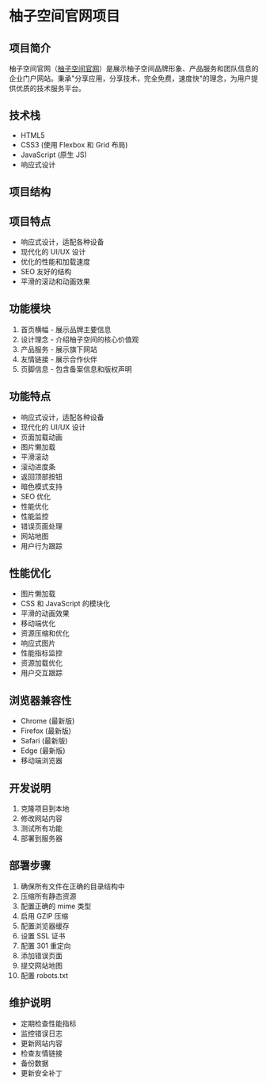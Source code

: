 # 柚子空间官网项目

## 项目简介

柚子空间官网（[柚子空间官网](https://www.youz.space/)）是展示柚子空间品牌形象、产品服务和团队信息的企业门户网站。秉承"分享应用，分享技术，完全免费，速度快"的理念，为用户提供优质的技术服务平台。

## 技术栈

- HTML5
- CSS3 (使用 Flexbox 和 Grid 布局)
- JavaScript (原生 JS)
- 响应式设计

## 项目结构

## 项目特点

- 响应式设计，适配各种设备
- 现代化的 UI/UX 设计
- 优化的性能和加载速度
- SEO 友好的结构
- 平滑的滚动和动画效果

## 功能模块

1. 首页横幅 - 展示品牌主要信息
2. 设计理念 - 介绍柚子空间的核心价值观
3. 产品服务 - 展示旗下网站
4. 友情链接 - 展示合作伙伴
5. 页脚信息 - 包含备案信息和版权声明

## 功能特点

- 响应式设计，适配各种设备
- 现代化的 UI/UX 设计
- 页面加载动画
- 图片懒加载
- 平滑滚动
- 滚动进度条
- 返回顶部按钮
- 暗色模式支持
- SEO 优化
- 性能优化
- 性能监控
- 错误页面处理
- 网站地图
- 用户行为跟踪

## 性能优化

- 图片懒加载
- CSS 和 JavaScript 的模块化
- 平滑的动画效果
- 移动端优化
- 资源压缩和优化
- 响应式图片
- 性能指标监控
- 资源加载优化
- 用户交互跟踪

## 浏览器兼容性

- Chrome (最新版)
- Firefox (最新版)
- Safari (最新版)
- Edge (最新版)
- 移动端浏览器

## 开发说明

1. 克隆项目到本地
2. 修改网站内容
3. 测试所有功能
4. 部署到服务器

## 部署步骤

1. 确保所有文件在正确的目录结构中
2. 压缩所有静态资源
3. 配置正确的 mime 类型
4. 启用 GZIP 压缩
5. 配置浏览器缓存
6. 设置 SSL 证书
7. 配置 301 重定向
8. 添加错误页面
9. 提交网站地图
10. 配置 robots.txt

## 维护说明

- 定期检查性能指标
- 监控错误日志
- 更新网站内容
- 检查友情链接
- 备份数据
- 更新安全补丁
